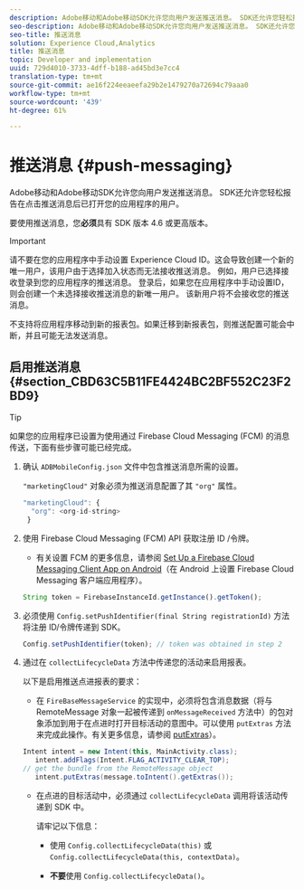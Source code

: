 ```yaml
---
description: Adobe移动和Adobe移动SDK允许您向用户发送推送消息。 SDK还允许您轻松报告在点击推送消息后已打开您的应用程序的用户。
seo-description: Adobe移动和Adobe移动SDK允许您向用户发送推送消息。 SDK还允许您轻松报告在点击推送消息后已打开您的应用程序的用户。
seo-title: 推送消息
solution: Experience Cloud,Analytics
title: 推送消息
topic: Developer and implementation
uuid: 729d4010-3733-4dff-b188-ad45bd3e7cc4
translation-type: tm+mt
source-git-commit: ae16f224eeaeefa29b2e1479270a72694c79aaa0
workflow-type: tm+mt
source-wordcount: '439'
ht-degree: 61%

---
```



# 推送消息 {#push-messaging}

Adobe移动和Adobe移动SDK允许您向用户发送推送消息。 SDK还允许您轻松报告在点击推送消息后已打开您的应用程序的用户。

要使用推送消息，您&#x200B;**必须**&#x200B;具有 SDK 版本 4.6 或更高版本。

>[!IMPORTANT]
>
>请不要在您的应用程序中手动设置 Experience Cloud ID。这会导致创建一个新的唯一用户，该用户由于选择加入状态而无法接收推送消息。 例如，用户已选择接收登录到您的应用程序的推送消息。 登录后，如果您在应用程序中手动设置ID，则会创建一个未选择接收推送消息的新唯一用户。 该新用户将不会接收您的推送消息。
>
>不支持将应用程序移动到新的报表包。如果迁移到新报表包，则推送配置可能会中断，并且可能无法发送消息。

## 启用推送消息 {#section_CBD63C5B11FE4424BC2BF552C23F2BD9}

>[!TIP]
>
>如果您的应用程序已设置为使用通过 Firebase Cloud Messaging (FCM) 的消息传送，下面有些步骤可能已经完成。

1. 确认 `ADBMobileConfig.json` 文件中包含推送消息所需的设置。

   `"marketingCloud"` 对象必须为推送消息配置了其 `"org"` 属性。

   ```js
   "marketingCloud": { 
     "org": <org-id-string> 
    }
   ```

1. 使用 Firebase Cloud Messaging (FCM) API 获取注册 ID /令牌。

   * 有关设置 FCM 的更多信息，请参阅 [Set Up a Firebase Cloud Messaging Client App on Android](https://firebase.google.com/docs/cloud-messaging/android/client)（在 Android 上设置 Firebase Cloud Messaging 客户端应用程序）。

   ```js
   String token = FirebaseInstanceId.getInstance().getToken();
   ```

1. 必须使用 `Config.setPushIdentifier(final String registrationId)` 方法将注册 ID/令牌传递到 SDK。

   ```js
   Config.setPushIdentifier(token); // token was obtained in step 2
   ```

1. 通过在 `collectLifecycleData` 方法中传递您的活动来启用报表。

   以下是启用推送点进报表的要求：

   * 在 `FireBaseMessageService` 的实现中，必须将包含消息数据（将与 RemoteMessage 对象一起被传递到 `onMessageReceived` 方法中）的包对象添加到用于在点进时打开目标活动的意图中。可以使用 `putExtras` 方法来完成此操作。有关更多信息，请参阅 [putExtras](https://developer.android.com/reference/android/content/Intent.html#putExtras(android.os.Bundle))）。

   ```java
   Intent intent = new Intent(this, MainActivity.class);
      intent.addFlags(Intent.FLAG_ACTIVITY_CLEAR_TOP);
   // get the bundle from the RemoteMessage object
      intent.putExtras(message.toIntent().getExtras());
   ```

   * 在点进的目标活动中，必须通过 `collectLifecycleData` 调用将该活动传递到 SDK 中。

      请牢记以下信息：

      * 使用 `Config.collectLifecycleData(this)` 或 `Config.collectLifecycleData(this, contextData)`。

      * **不要**&#x200B;使用 `Config.collectLifecycleData()`。



